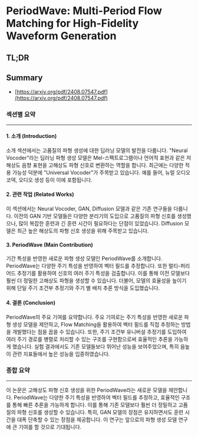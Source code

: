 # PeriodWave: Multi-Period Flow Matching for High-Fidelity Waveform Generation
## TL;DR
## Summary
- [https://arxiv.org/pdf/2408.07547.pdf](https://arxiv.org/pdf/2408.07547.pdf)

### 섹션별 요약
---

#### 1. 소개 (Introduction)
소개 섹션에서는 고품질의 파형 생성에 대한 딥러닝 모델의 발전을 다룹니다. "Neural Vocoder"라는 딥러닝 파형 생성 모델은 Mel-스펙트로그램이나 언어적 표현과 같은 저해상도 음향 표현을 고해상도 파형 신호로 변환하는 역할을 합니다. 최근에는 다양한 적용 가능성 덕분에 "Universal Vocoder"가 주목받고 있습니다. 예를 들어, 뉴럴 오디오 코덱, 오디오 생성 등이 이에 포함됩니다.

#### 2. 관련 작업 (Related Works)
이 섹션에서는 Neural Vocoder, GAN, Diffusion 모델과 같은 기존 연구들을 다룹니다. 이전의 GAN 기반 모델들은 다양한 분리기의 도입으로 고품질의 파형 신호를 생성했으나, 많이 복잡한 훈련과 긴 훈련 시간이 필요하다는 단점이 있었습니다. Diffusion 모델은 최근 높은 해상도의 파형 신호 생성을 위해 주목받고 있습니다.

#### 3. PeriodWave (Main Contribution)
기간 특성을 반영한 새로운 파형 생성 모델인 PeriodWave를 소개합니다. PeriodWave는 다양한 주기 특성을 반영하여 벡터 필드를 추정합니다. 또한 멀티-퍼리어드 추정기를 활용하여 신호의 여러 주기 특성을 검출합니다. 이를 통해 이전 모델보다 훨씬 더 정밀한 고해상도 파형을 생성할 수 있습니다. 더불어, 모델의 효율성을 높이기 위해 단일 주기 조건부 추정기와 주기 별 배치 추론 방식을 도입했습니다.

#### 4. 결론 (Conclusion)
PeriodWave의 주요 기여를 요약합니다. 주요 기여로는 주기 특성을 반영한 새로운 파형 생성 모델을 제안하고, Flow Matching을 활용하여 벡터 필드를 직접 추정하는 방법을 개발했다는 점을 꼽을 수 있습니다. 또한, 주기 조건부 유니버설 추정기를 도입하여 여러 주기 경로를 병렬로 처리할 수 있는 구조를 구현함으로써 효율적인 추론을 가능하게 했습니다. 실험 결과에서도 기존 모델들보다 뛰어난 성능을 보여주었으며, 특히 음높이 관련 지표들에서 높은 성능을 입증하였습니다.

### 종합 요약
---

이 논문은 고해상도 파형 신호 생성을 위한 PeriodWave라는 새로운 모델을 제안합니다. PeriodWave는 다양한 주기 특성을 반영하여 벡터 필드를 추정하고, 효율적인 구조를 통해 빠른 추론을 가능하게 합니다. 이를 통해 기존 모델보다 훨씬 더 정밀하고 고품질의 파형 신호를 생성할 수 있습니다. 특히, GAN 모델의 장점은 유지하면서도 훈련 시간을 대폭 단축할 수 있는 장점을 제공합니다. 이 연구는 앞으로의 파형 생성 모델 연구에 큰 기여를 할 것으로 기대됩니다.